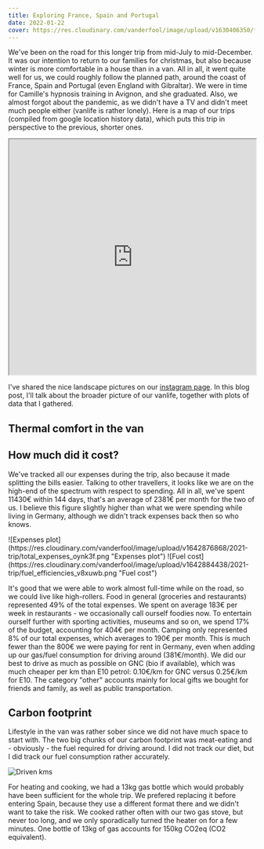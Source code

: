```yaml
---
title: Exploring France, Spain and Portugal
date: 2022-01-22
cover: https://res.cloudinary.com/vanderfool/image/upload/v1630406350/first_months/IMG_20210607_190053_jq4btj.jpg
---
```


We've been on the road for this longer trip from mid-July to mid-December.
It was our intention to return to our families for christmas, but also because winter is more comfortable in a house than in a van.
All in all, it went quite well for us, we could roughly follow the planned path, around the coast of France, Spain and Portugal (even England with Gibraltar).
We were in time for Camille's hypnosis training in Avignon, and she graduated.
Also, we almost forgot about the pandemic, as we didn't have a TV and didn't meet much people either (vanlife is rather lonely).
Here is a map of our trips (compiled from google location history data), which puts this trip in perspective to the previous, shorter ones.

<iframe src="https://www.google.com/maps/d/u/0/embed?mid=1rChaN2ThmCtaWgaOKvEWMAnF3JnIKtLW&ehbc=2E312F" width="640" height="480" style="width:100%;"></iframe>

I've shared the nice landscape pictures on our [instagram page](https://www.instagram.com/vanderfool.fr/).
In this blog post, I'll talk about the broader picture of our vanlife, together with plots of data that I gathered.

## Thermal comfort in the van


## How much did it cost?

We've tracked all our expenses during the trip, also because it made splitting the bills easier.
Talking to other travellers, it looks like we are on the high-end of the spectrum with respect to spending.
All in all, we've spent 11430€ within 144 days, that's an average of 2381€ per month for the two of us.
I believe this figure slightly higher than what we were spending while living in Germany, although we didn't track expenses back then so who knows.

<div class="row-image">
![Expenses plot](https://res.cloudinary.com/vanderfool/image/upload/v1642876868/2021-trip/total_expenses_oynk3f.png "Expenses plot")
![Fuel cost](https://res.cloudinary.com/vanderfool/image/upload/v1642884438/2021-trip/fuel_efficiencies_v8xuwb.png "Fuel cost")
</div>

It's good that we were able to work almost full-time while on the road, so we could live like high-rollers.
Food in general (groceries and restaurants) represented 49% of the total expenses.
We spent on average 183€ per week in restaurants - we occasionally call ourself foodies now.
To entertain ourself further with sporting activities, museums and so on, we spend 17% of the budget, accounting for 404€ per month.
Camping only represented 8% of our total expenses, which averages to 190€ per month.
This is much fewer than the 800€ we were paying for rent in Germany, even when adding up our gas/fuel consumption for driving around (381€/month).
We did our best to drive as much as possible on GNC (bio if available), which was much cheaper per km than E10 petrol: 0.10€/km for GNC versus 0.25€/km for E10.
The category "other" accounts mainly for local gifts we bought for friends and family, as well as public transportation.

## Carbon footprint

Lifestyle in the van was rather sober since we did not have much space to start with.
The two big chunks of our carbon footprint was meat-eating and - obviously - the fuel required for driving around.
I did not track our diet, but I did track our fuel consumption rather accurately.

![Driven kms](https://res.cloudinary.com/vanderfool/image/upload/v1642884439/2021-trip/driven_km_urc9ph.png "Driven kms")

For heating and cooking, we had a 13kg gas bottle which would probably have been sufficient for the whole trip.
We prefered replacing it before entering Spain, because they use a different format there and we didn't want to take the risk.
We cooked rather often with our two gas stove, but never too long, and we only sporadically turned the heater on for a few minutes.
One bottle of 13kg of gas accounts for 150kg CO2eq (CO2 equivalent).
